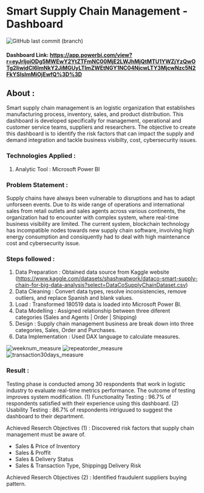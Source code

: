 # Smart Supply Chain Management - Dashboard
![GitHub last commit (branch)](https://img.shields.io/github/last-commit/hidayahhushairi/dashboard-smart_supply_chain_mgt/main)

#### Dashboard Link: https://app.powerbi.com/view?r=eyJrIjoiODg5MWEwY2YtZTFmNC00MjE2LWJhMjQtMTU1YWZjYzQwOTg2IiwidCI6ImNkY2JiMGUyLTlmZWEtNGY1NC04NjcwLTY3MjcwNzc5N2FkYSIsImMiOjEwfQ%3D%3D

## About :
Smart supply chain management is an logistic organization that establishes manufacturing process, inventory, sales, and product distribution.
This dashboard is developed specifically for management, operational and customer service teams, suppliers and researchers. The objective to create this 
dashboard is to identify the risk factors that can impact the supply and demand integration and tackle business visibilty, cost, cybersecurity issues.

### Technologies Applied :
1.  Analytic Tool : Microsoft Power BI

### Problem Statement :
Supply chains have always been vulnerable to disruptions and has to adapt unforseen events. Due to its wide range of operations and international sales from retail outlets and sales agents across various continents, the organization had to encounter with complex system, where real-time business visibility are limited. The current system, blockchain technology has incompatible nodes towards new supply chain software, involving high energy consumption and consiquently had to deal with high maintenance cost and cybersecurity issue.

### Steps followed :
1.  Data Preparation : Obtained data source from Kaggle website 
                      (https://www.kaggle.com/datasets/shashwatwork/dataco-smart-supply-chain-for-big-data-analysis?select=DataCoSupplyChainDataset.csv)
2.  Data Cleaning : Convert data types, resolve inconsistencies, remove outliers, and replace Spanish and blank values.
3.  Load : Transformed 180519 data is loaded into Microsoft Power BI.
4.  Data Modelling : Assigned relationship between three diferent categories (Sales and Agents | Order | Shipping)
5.  Design : Supply chain management business are break down into three categories, Sales, Order and Purchases.
4.  Data Implementation : Used DAX language to calculate measures.
   
![weeknum_measure](https://github.com/hidayahhushairi/dashboard-smart_supply_chain_mgt/assets/106440459/2d09d9e9-66d5-4bd0-9650-346f61050749)
![repeatorder_measure](https://github.com/hidayahhushairi/dashboard-smart_supply_chain_mgt/assets/106440459/a67ccb62-1862-412c-a6c6-04a6ab5680ea)
![transaction30days_measure](https://github.com/hidayahhushairi/dashboard-smart_supply_chain_mgt/assets/106440459/ea174095-6233-45fd-ae87-79f93822f7e8)

### Result :
Testing phase is conducted among 30 respondents that work in logistic industry to evaluate real-time metrics performance. The outcome of testing improves system modification.
(1) Functionality Testing : 96.7% of respondents satisfied with their experience using this dashboard.
(2) Usability Testing : 86.7% of respondents intriguued to suggest the dashboard to their department.

Achieved Reserch Objectives (1) : Discovered risk factors that supply chain management must be aware of.
-  Sales & Price of Inventory
-  Sales & Proffit
-  Sales & Delivery Status
-  Sales & Transaction Type, Shippingg Delivery Risk

Achieved Reserch Objectives (2) : Identified fraudulent suppliers buying pattern.
